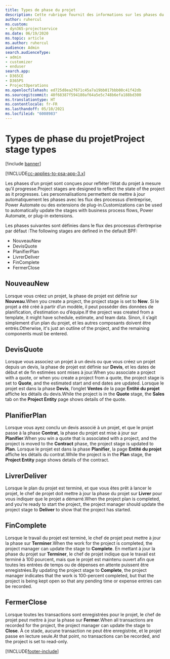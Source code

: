 ```yaml
---
title: Types de phase du projet
description: Cette rubrique fournit des informations sur les phases du projet.
author: ruhercul
ms.custom:
- dyn365-projectservice
ms.date: 06/19/2020
ms.topic: article
ms.author: ruhercul
audience: Admin
search.audienceType:
- admin
- customizer
- enduser
search.app:
- D365CE
- D365PS
- ProjectOperations
ms.openlocfilehash: ed725d8ea2f671c45a7a19bb017bbb08c41f42db
ms.sourcegitcommit: 40f68387f594180af64a5e5c748b6efa188bd300
ms.translationtype: HT
ms.contentlocale: fr-FR
ms.lasthandoff: 05/10/2021
ms.locfileid: "6008983"
---
```

# <a name="project-stage-types"></a><span data-ttu-id="b4040-103">Types de phase du projet</span><span class="sxs-lookup"><span data-stu-id="b4040-103">Project stage types</span></span> 

[!include [banner](../includes/psa-now-project-operations.md)]

[!INCLUDE[cc-applies-to-psa-app-3.x](../includes/cc-applies-to-psa-app-3x.md)]

<span data-ttu-id="b4040-104">Les phases d’un projet sont conçues pour refléter l’état du projet à mesure qu’il progresse.</span><span class="sxs-lookup"><span data-stu-id="b4040-104">Project stages are designed to reflect the state of the project as it progresses.</span></span> <span data-ttu-id="b4040-105">Les personnalisations permettent de mettre à jour automatiquement les phases avec les flux des processus d’entreprise, Power Automate ou des extensions de plug-in.</span><span class="sxs-lookup"><span data-stu-id="b4040-105">Customizations can be used to automatically update the stages with business process flows, Power Automate, or plug-in extensions.</span></span>

<span data-ttu-id="b4040-106">Les phases suivantes sont définies dans le flux des processus d’entreprise par défaut :</span><span class="sxs-lookup"><span data-stu-id="b4040-106">The following stages are defined in the default BPF:</span></span>

- <span data-ttu-id="b4040-107">Nouveau</span><span class="sxs-lookup"><span data-stu-id="b4040-107">New</span></span>
- <span data-ttu-id="b4040-108">Devis</span><span class="sxs-lookup"><span data-stu-id="b4040-108">Quote</span></span>
- <span data-ttu-id="b4040-109">Planifier</span><span class="sxs-lookup"><span data-stu-id="b4040-109">Plan</span></span>
- <span data-ttu-id="b4040-110">Livrer</span><span class="sxs-lookup"><span data-stu-id="b4040-110">Deliver</span></span>
- <span data-ttu-id="b4040-111">Fin</span><span class="sxs-lookup"><span data-stu-id="b4040-111">Complete</span></span>
- <span data-ttu-id="b4040-112">Fermer</span><span class="sxs-lookup"><span data-stu-id="b4040-112">Close</span></span> 

## <a name="new"></a><span data-ttu-id="b4040-113">Nouveau</span><span class="sxs-lookup"><span data-stu-id="b4040-113">New</span></span>

<span data-ttu-id="b4040-114">Lorsque vous créez un projet, la phase de projet est définie sur **Nouveau**.</span><span class="sxs-lookup"><span data-stu-id="b4040-114">When you create a project, the project stage is set to **New**.</span></span> <span data-ttu-id="b4040-115">Si le projet a été créé à partir d’un modèle, il peut posséder des données de planification, d’estimation ou d’équipe.</span><span class="sxs-lookup"><span data-stu-id="b4040-115">If the project was created from a template, it might have schedule, estimate, and team data.</span></span> <span data-ttu-id="b4040-116">Sinon, il s’agit simplement d’un plan du projet, et les autres composants doivent être entrés.</span><span class="sxs-lookup"><span data-stu-id="b4040-116">Otherwise, it's just an outline of the project, and the remaining components must be entered.</span></span>

## <a name="quote"></a><span data-ttu-id="b4040-117">Devis</span><span class="sxs-lookup"><span data-stu-id="b4040-117">Quote</span></span>

<span data-ttu-id="b4040-118">Lorsque vous associez un projet à un devis ou que vous créez un projet depuis un devis, la phase de projet est définie sur **Devis**, et les dates de début et de fin estimées sont mises à jour.</span><span class="sxs-lookup"><span data-stu-id="b4040-118">When you associate a project with a quote, or when you create a project from a quote, the project stage is set to **Quote**, and the estimated start and end dates are updated.</span></span> <span data-ttu-id="b4040-119">Lorsque le projet est dans la phase **Devis**, l’onglet **Ventes** de la page **Entité du projet** affiche les détails du devis.</span><span class="sxs-lookup"><span data-stu-id="b4040-119">While the project is in the **Quote** stage, the **Sales** tab on the **Project Entity** page shows details of the quote.</span></span>

## <a name="plan"></a><span data-ttu-id="b4040-120">Planifier</span><span class="sxs-lookup"><span data-stu-id="b4040-120">Plan</span></span>

<span data-ttu-id="b4040-121">Lorsque vous ayez conclu un devis associé à un projet, et que le projet passe à la phase **Contrat**, la phase du projet est mise à jour sur **Planifier**.</span><span class="sxs-lookup"><span data-stu-id="b4040-121">When you win a quote that is associated with a project, and the project is moved to the **Contract** phase, the project stage is updated to **Plan**.</span></span> <span data-ttu-id="b4040-122">Lorsque le projet est dans la phase **Planifier**, la page **Entité du projet** affiche les détails du contrat.</span><span class="sxs-lookup"><span data-stu-id="b4040-122">While the project is in the **Plan** stage, the **Project Entity** page shows details of the contract.</span></span>

## <a name="deliver"></a><span data-ttu-id="b4040-123">Livrer</span><span class="sxs-lookup"><span data-stu-id="b4040-123">Deliver</span></span>

<span data-ttu-id="b4040-124">Lorsque le plan du projet est terminé, et que vous êtes prêt à lancer le projet, le chef de projet doit mettre à jour la phase du projet sur **Livrer** pour vous indiquer que le projet a démarré.</span><span class="sxs-lookup"><span data-stu-id="b4040-124">When the project plan is completed, and you're ready to start the project, the project manager should update the project stage to **Deliver** to show that the project has started.</span></span>

## <a name="complete"></a><span data-ttu-id="b4040-125">Fin</span><span class="sxs-lookup"><span data-stu-id="b4040-125">Complete</span></span> 

<span data-ttu-id="b4040-126">Lorsque le travail du projet est terminé, le chef de projet peut mettre à jour la phase sur **Terminer**.</span><span class="sxs-lookup"><span data-stu-id="b4040-126">When the work for the project is completed, the project manager can update the stage to **Complete**.</span></span> <span data-ttu-id="b4040-127">En mettant à jour la phase du projet sur **Terminer**, le chef de projet indique que le travail est terminé à 100 pourcent, mais que le projet est maintenu ouvert afin que toutes les entrées de temps ou de dépenses en attente puissent être enregistrées.</span><span class="sxs-lookup"><span data-stu-id="b4040-127">By updating the project stage to **Complete**, the project manager indicates that the work is 100-percent completed, but that the project is being kept open so that any pending time or expense entries can be recorded.</span></span>

## <a name="close"></a><span data-ttu-id="b4040-128">Fermer</span><span class="sxs-lookup"><span data-stu-id="b4040-128">Close</span></span>

<span data-ttu-id="b4040-129">Lorsque toutes les transactions sont enregistrées pour le projet, le chef de projet peut mettre à jour la phase sur **Fermer**.</span><span class="sxs-lookup"><span data-stu-id="b4040-129">When all transactions are recorded for the project, the project manager can update the stage to **Close**.</span></span> <span data-ttu-id="b4040-130">À ce stade, aucune transaction ne peut être enregistrée, et le projet passe en lecture seule.</span><span class="sxs-lookup"><span data-stu-id="b4040-130">At that point, no transactions can be recorded, and the project is set to read-only.</span></span>


[!INCLUDE[footer-include](../includes/footer-banner.md)]